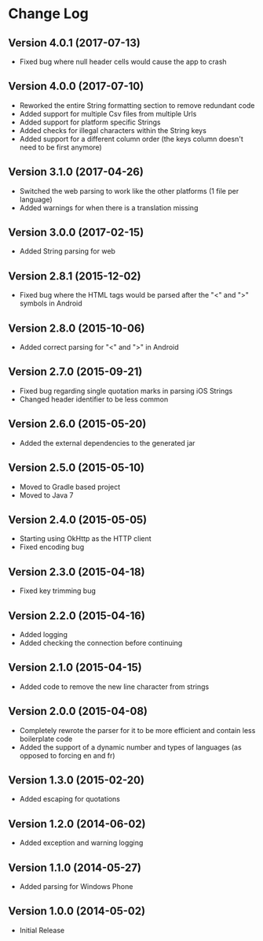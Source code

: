 # Change Log

## Version 4.0.1 (2017-07-13)
* Fixed bug where null header cells would cause the app to crash

## Version 4.0.0 (2017-07-10)
* Reworked the entire String formatting section to remove redundant code
* Added support for multiple Csv files from multiple Urls
* Added support for platform specific Strings
* Added checks for illegal characters within the String keys
* Added support for a different column order (the keys column doesn't need to be first anymore) 

## Version 3.1.0 (2017-04-26)
* Switched the web parsing to work like the other platforms (1 file per language) 
* Added warnings for when there is a translation missing

## Version 3.0.0 (2017-02-15)
* Added String parsing for web

## Version 2.8.1 (2015-12-02)
* Fixed bug where the HTML tags would be parsed after the "<" and ">" symbols in Android

## Version 2.8.0 (2015-10-06)
* Added correct parsing for "<" and ">" in Android

## Version 2.7.0 (2015-09-21)
* Fixed bug regarding single quotation marks in parsing iOS Strings
* Changed header identifier to be less common 

## Version 2.6.0 (2015-05-20)
* Added the external dependencies to the generated jar

## Version 2.5.0 (2015-05-10)
* Moved to Gradle based project
* Moved to Java 7

## Version 2.4.0 (2015-05-05)
* Starting using OkHttp as the HTTP client
* Fixed encoding bug

## Version 2.3.0 (2015-04-18)
* Fixed key trimming bug

## Version 2.2.0 (2015-04-16)
* Added logging
* Added checking the connection before continuing

## Version 2.1.0 (2015-04-15)
* Added code to remove the new line character from strings

## Version 2.0.0 (2015-04-08)
* Completely rewrote the parser for it to be more efficient and contain less boilerplate code
* Added the support of a dynamic number and types of languages (as opposed to forcing en and fr)

## Version 1.3.0 (2015-02-20)
* Added escaping for quotations

## Version 1.2.0 (2014-06-02)
* Added exception and warning logging

## Version 1.1.0 (2014-05-27)
* Added parsing for Windows Phone

## Version 1.0.0 (2014-05-02)
* Initial Release